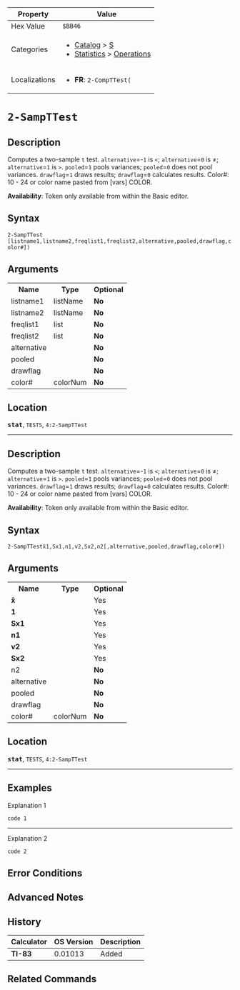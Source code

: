 | Property      | Value |
|---------------|-------|
| Hex Value     | `$BB46`|
| Categories    | <ul><li>[Catalog](<../categories/Catalog.md>) > [S](<../categories/Catalog.md#S>)</li><li>[Statistics](<../categories/Statistics.md>) > [Operations](<../categories/Statistics.md#Operations>)</li></ul> |
| Localizations | <ul><li><b>FR</b>: `2-CompTTest( `</li></ul> |

# `2-SampTTest `

## Description
Computes a two-sample `t` test. `alternative`=-`1` is `<`; `alternative`=`0` is ≠; `alternative`=`1` is `>`. `pooled`=`1` pools variances; `pooled`=`0` does not pool variances. `drawflag`=`1` draws results; `drawflag`=`0` calculates results.
Color#: 10 - 24 or color name pasted from [vars] COLOR.


<b>Availability</b>: Token only available from within the Basic editor.

## Syntax
`2-SampTTest [listname1,listname2,freqlist1,freqlist2,alternative,pooled,drawflag,color#])`

## Arguments
<table>
<tr><th>Name</th><th>Type</th><th>Optional</th></tr>

<tr><td>listname1</td><td>listName</td><td><b>No</b></td></tr>

<tr><td>listname2</td><td>listName</td><td><b>No</b></td></tr>

<tr><td>freqlist1</td><td>list</td><td><b>No</b></td></tr>

<tr><td>freqlist2</td><td>list</td><td><b>No</b></td></tr>

<tr><td>alternative</td><td></td><td><b>No</b></td></tr>

<tr><td>pooled</td><td></td><td><b>No</b></td></tr>

<tr><td>drawflag</td><td></td><td><b>No</b></td></tr>

<tr><td>color#</td><td>colorNum</td><td><b>No</b></td></tr>

</table>

## Location
<tt><kbd><b>stat</b></kbd></tt>, `TESTS`, `4:2-SampTTest`
<hr>

## Description
Computes a two-sample `t` test. `alternative`=-`1` is `<`; `alternative`=`0` is ≠; `alternative`=`1` is `>`. `pooled`=`1` pools variances; `pooled`=`0` does not pool variances. `drawflag`=`1` draws results; `drawflag`=`0` calculates results.
Color#: 10 - 24 or color name pasted from [vars] COLOR.


<b>Availability</b>: Token only available from within the Basic editor.

## Syntax
`2-SampTTestx̄1,Sx1,n1,v2,Sx2,n2[,alternative,pooled,drawflag,color#])`

## Arguments
<table>
<tr><th>Name</th><th>Type</th><th>Optional</th></tr>

<tr><td><b>x̄</b></td><td></td><td>Yes</td></tr>

<tr><td><b>1</b></td><td></td><td>Yes</td></tr>

<tr><td><b>Sx1</b></td><td></td><td>Yes</td></tr>

<tr><td><b>n1</b></td><td></td><td>Yes</td></tr>

<tr><td><b>v2</b></td><td></td><td>Yes</td></tr>

<tr><td><b>Sx2</b></td><td></td><td>Yes</td></tr>

<tr><td>n2</td><td></td><td><b>No</b></td></tr>

<tr><td>alternative</td><td></td><td><b>No</b></td></tr>

<tr><td>pooled</td><td></td><td><b>No</b></td></tr>

<tr><td>drawflag</td><td></td><td><b>No</b></td></tr>

<tr><td>color#</td><td>colorNum</td><td><b>No</b></td></tr>

</table>

## Location
<tt><kbd><b>stat</b></kbd></tt>, `TESTS`, `4:2-SampTTest`
<hr>

## Examples

Explanation 1
```ti-basic
code 1
```
---
Explanation 2
```ti-basic
code 2
```

## Error Conditions


## Advanced Notes


## History
| Calculator | OS Version | Description |
|------------|------------|-------------|
| <b>TI-83</b> | 0.01013 | Added |

## Related Commands


